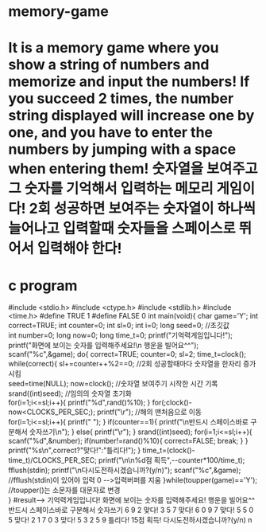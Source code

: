 # memory-game
# It is a memory game where you show a string of numbers and memorize and input the numbers! If you succeed 2 times, the number string displayed will increase one by one, and you have to enter the numbers by jumping with a space when entering them! 숫자열을 보여주고 그 숫자를 기억해서 입력하는 메모리 게임이다! 2회 성공하면 보여주는 숫자열이 하나씩 늘어나고 입력할때 숫자들을 스페이스로 뛰어서 입력해야 한다!
# c program
#include <stdio.h>
#include <ctype.h>
#include <stdlib.h>
#include <time.h>
#define TRUE 1
#define FALSE 0
int main(void){
	char game='Y';
	int correct=TRUE;
	int counter=0;
	int sl=0;
	int i=0;
	long seed=0; //초깃값  
	int number=0;
	long now=0;
	long time_t=0;
	printf("기억력게임입니다!");
	printf("화면에 보이는 숫자를 입력해주세요!\n 행운을 빌어요^^");
	scanf("%c",&game);
	do{
		correct=TRUE;
		counter=0;
	    sl=2;
	    time_t=clock();
	    while(correct){
	    	sl+=counter++%2==0; //2회 성공할때마다 숫자열을 한자리 증가시킴  
	    	seed=time(NULL);
	    	now=clock(); //숫자열 보여주기 시작한 시간 기록  
	    	srand((int)seed); //임의의 숫자열 초기화  
	    	for(i=1;i<=sl;i++){
	    		printf("%d",rand()%10);
			}
			for(;clock()-now<CLOCKS_PER_SEC;);
			printf("\r"); //해의 맨처음으로 이동  
			for(i=1;i<=sl;i++){
				printf(" ");
			}
			if(counter==1){
				printf("\n반드시 스페이스바로 구분해서 숫자쓰기\n");
			}
			else{
				printf("\r");
			}
			srand((int)seed);
			for(i=1;i<=sl;i++){
				scanf("%d",&number);
				if(number!=rand()%10){
					correct=FALSE;
					break;
				}
			}
			printf("%s\n",correct?"맞다!":"틀리다!");
		}
	time_t=(clock()-time_t)/CLOCKS_PER_SEC;
	printf("\n\n%d점 획득",--counter*100/time_t);
  fflush(stdin);
	printf("\n다시도전하시겠습니까?(y/n)");
	scanf("%c",&game); //fflush(stdin)이 있어야 입력 0 -->입력버퍼를 지움
}while(toupper(game)=='Y'); //toupper()는 소문자를 대문자로 변경  
}
#result--> 기억력게임입니다!  화면에 보이는 숫자를 입력해주세요! 행운을 빌어요^^ 반드시 스페이스바로 구분해서 숫자쓰기 6 9 2
맞다!  3 5 7 맞다! 6 0 9 7 맞다! 5 5 0 5 맞다! 2 1 7 0 3 맞다! 5 3 2 5 9 틀리다!    15점 획득! 다시도전하시겠습니까?(y/n) n
